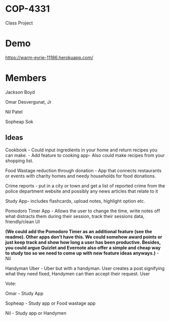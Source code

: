 # COP-4331
Class Project

# Demo
https://warm-eyrie-11186.herokuapp.com/

# Members
Jackson Boyd

Omar Desvergunat, Jr

Nil Patel

Sopheap Sok

Ideas
---------
Cookbook - Could input ingredients in your home and return recipes you can make.
         - Add feature to cooking app- Also could make recipes from your shopping list.

Food Wastage reduction through donation - App that connects restaurants or events with charity homes and needy households for food donations.

Crime reports - put in a city or town and get a list of reported crime from the police department website and possibly any news articles
                that relate to it

Study App- includes flashcards, upload notes, highlight option etc.

Pomodoro Timer App - Allows the user to change the time, write notes off what distracts them during their session, track their sessions data, friendly/clean UI

**(We could add the Pomodoro Timer as an additional feature (see the readme). Other apps don’t have this. We could somehow award points or just keep track and show how long a user has been productive. Besides, you could argue Quizlet and Evernote also offer a simple and cheap way to study too so we need to come up with new feature ideas anyways.)** - Nil


Handyman Uber - Uber but with a handyman. User creates a post signifying what they need fixed, Handymen can then accept their request. User 

Vote:

Omar - Study App

Sopheap - Study app or Food wastage app

Nil - Study app or Handymen


